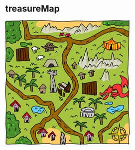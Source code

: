 # treasureMap
![alt text](https://github.com/lvm3632/treasureMap/blob/master/img/mapa.png?raw=true)
